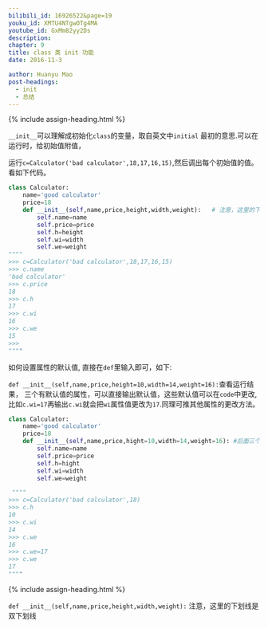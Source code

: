 ```yaml
---
bilibili_id: 16926522&page=19
youku_id: XMTU4NTgwOTg4MA
youtube_id: GxMm82yy2Ds
description: 
chapter: 9
title: class 类 init 功能
date: 2016-11-3

author: Huanyu Mao
post-headings:
  - init
  - 总结
---
```



{% include assign-heading.html %}

`__init__`可以理解成初始化`class`的变量，取自英文中`initial` 最初的意思.可以在运行时，给初始值附值，

运行`c=Calculator('bad calculator',18,17,16,15)`,然后调出每个初始值的值。看如下代码。

```python
class Calculator:
    name='good calculator'
    price=18
    def __init__(self,name,price,height,width,weight):   # 注意，这里的下划线是双下划线
        self.name=name
        self.price=price
        self.h=height
        self.wi=width
        self.we=weight
""""
>>> c=Calculator('bad calculator',18,17,16,15)
>>> c.name
'bad calculator'
>>> c.price
18
>>> c.h
17
>>> c.wi
16
>>> c.we
15
>>>
""""

```

如何设置属性的默认值, 直接在`def`里输入即可，如下:

`def __init__(self,name,price,height=10,width=14,weight=16):`查看运行结果，
三个有默认值的属性，可以直接输出默认值，这些默认值可以在`code`中更改,
比如`c.wi=17`再输出`c.wi`就会把`wi`属性值更改为`17`.同理可推其他属性的更改方法。

```python
class Calculator:
    name='good calculator'
    price=18
    def __init__(self,name,price,hight=10,width=14,weight=16): #后面三个属性设置默认值,查看运行
        self.name=name
        self.price=price
        self.h=hight
        self.wi=width
        self.we=weight

 """"
>>> c=Calculator('bad calculator',18)
>>> c.h
10
>>> c.wi
14
>>> c.we
16
>>> c.we=17
>>> c.we
17
""""
```


{% include assign-heading.html %}

`def __init__(self,name,price,height,width,weight):`  注意，这里的下划线是双下划线